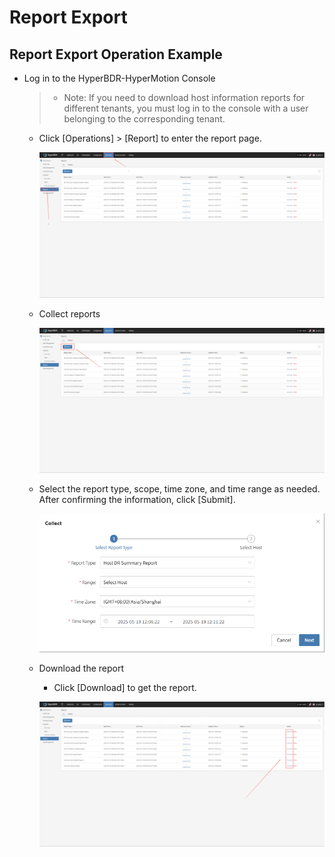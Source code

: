 # Report Export

## Report Export Operation Example

* Log in to the HyperBDR-HyperMotion Console

  > * Note: If you need to download host information reports for different tenants, you must log in to the console with a user belonging to the corresponding tenant.

  * Click [Operations] > [Report] to enter the report page.

    ![](./image/reportexport-reportexportoperationexample-1.png)

  * Collect reports

    ![](./image/reportexport-reportexportoperationexample-2.png)

  * Select the report type, scope, time zone, and time range as needed. After confirming the information, click [Submit].

    ![](./image/reportexport-reportexportoperationexample-3.png)

  * Download the report

    * Click [Download] to get the report.

    ![](./image/reportexport-reportexportoperationexample-4.png)